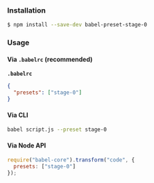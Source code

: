 ### Installation

```sh
$ npm install --save-dev babel-preset-stage-0
```

### Usage

#### Via `.babelrc` (recommended)

**`.babelrc`**

```json
{
  "presets": ["stage-0"]
}
```

#### Via CLI

```sh
babel script.js --preset stage-0
```

#### Via Node API

```js
require("babel-core").transform("code", {
  presets: ["stage-0"]
});
```
